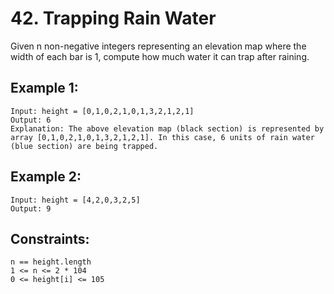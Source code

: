 # 42. Trapping Rain Water

Given n non-negative integers representing an elevation map where the width of each bar is 1, compute how much water it can trap after raining.

## Example 1:

```
Input: height = [0,1,0,2,1,0,1,3,2,1,2,1]
Output: 6
Explanation: The above elevation map (black section) is represented by array [0,1,0,2,1,0,1,3,2,1,2,1]. In this case, 6 units of rain water (blue section) are being trapped.
```

## Example 2:

```
Input: height = [4,2,0,3,2,5]
Output: 9
```

## Constraints:

```
n == height.length
1 <= n <= 2 * 104
0 <= height[i] <= 105
```